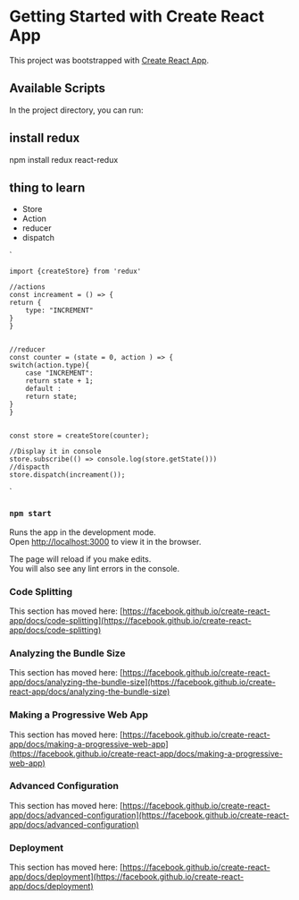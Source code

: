 # Getting Started with Create React App

This project was bootstrapped with [Create React App](https://github.com/facebook/create-react-app).

## Available Scripts

In the project directory, you can run:


## install redux 

npm install redux react-redux 

## thing to learn 
- Store 
- Action 
- reducer 
- dispatch 


`

    import {createStore} from 'redux'

    //actions 
    const increament = () => {
    return {
        type: "INCREMENT"
    }
    }


    //reducer 
    const counter = (state = 0, action ) => {
    switch(action.type){
        case "INCREMENT": 
        return state + 1;
        default : 
        return state;  
    }
    }


    const store = createStore(counter);

    //Display it in console
    store.subscribe(() => console.log(store.getState()))
    //dispacth 
    store.dispatch(increament());
`


### `npm start`

Runs the app in the development mode.\
Open [http://localhost:3000](http://localhost:3000) to view it in the browser.

The page will reload if you make edits.\
You will also see any lint errors in the console.

### Code Splitting

This section has moved here: [https://facebook.github.io/create-react-app/docs/code-splitting](https://facebook.github.io/create-react-app/docs/code-splitting)

### Analyzing the Bundle Size

This section has moved here: [https://facebook.github.io/create-react-app/docs/analyzing-the-bundle-size](https://facebook.github.io/create-react-app/docs/analyzing-the-bundle-size)

### Making a Progressive Web App

This section has moved here: [https://facebook.github.io/create-react-app/docs/making-a-progressive-web-app](https://facebook.github.io/create-react-app/docs/making-a-progressive-web-app)

### Advanced Configuration

This section has moved here: [https://facebook.github.io/create-react-app/docs/advanced-configuration](https://facebook.github.io/create-react-app/docs/advanced-configuration)

### Deployment

This section has moved here: [https://facebook.github.io/create-react-app/docs/deployment](https://facebook.github.io/create-react-app/docs/deployment)

